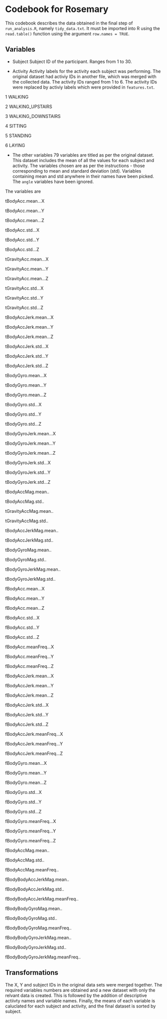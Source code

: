 Codebook for Rosemary
=====================

This codebook describes the data obtained in the final step of `run_analysis.R`,
namely `tidy_data.txt`. It must be imported into R using the `read.table()` 
function using the argument `row.names = TRUE`.

## Variables

- Subject
Subject ID of the participant. Ranges from 1 to 30.

- Activity
Activity labels for the activity each subject was performing. The original 
dataset had activiy IDs in another file, which was merged with the collected
data. The activity IDs ranged from 1 to 6. The activity IDs were replaced by
activiy labels which were provided in `features.txt`.

1 WALKING

2 WALKING_UPSTAIRS

3 WALKING_DOWNSTAIRS

4 SITTING

5 STANDING

6 LAYING

- The other variables 79 variables are titled as per the original dataset. This
dataset includes the mean of all the values for each subject and activity.
The variables chosen are as per the instructions - those corresponding to mean
and standard deviation (std). Variables containing mean and std anywhere in 
their names have been picked. The `angle` variables have been ignored.

The variables are

tBodyAcc.mean...X

tBodyAcc.mean...Y

tBodyAcc.mean...Z

tBodyAcc.std...X

tBodyAcc.std...Y

tBodyAcc.std...Z

tGravityAcc.mean...X

tGravityAcc.mean...Y

tGravityAcc.mean...Z

tGravityAcc.std...X

tGravityAcc.std...Y

tGravityAcc.std...Z

tBodyAccJerk.mean...X

tBodyAccJerk.mean...Y

tBodyAccJerk.mean...Z

tBodyAccJerk.std...X

tBodyAccJerk.std...Y

tBodyAccJerk.std...Z

tBodyGyro.mean...X

tBodyGyro.mean...Y

tBodyGyro.mean...Z

tBodyGyro.std...X

tBodyGyro.std...Y

tBodyGyro.std...Z

tBodyGyroJerk.mean...X

tBodyGyroJerk.mean...Y

tBodyGyroJerk.mean...Z

tBodyGyroJerk.std...X

tBodyGyroJerk.std...Y

tBodyGyroJerk.std...Z

tBodyAccMag.mean..

tBodyAccMag.std..

tGravityAccMag.mean..

tGravityAccMag.std..

tBodyAccJerkMag.mean..

tBodyAccJerkMag.std..

tBodyGyroMag.mean..

tBodyGyroMag.std..

tBodyGyroJerkMag.mean..

tBodyGyroJerkMag.std..

fBodyAcc.mean...X

fBodyAcc.mean...Y

fBodyAcc.mean...Z

fBodyAcc.std...X

fBodyAcc.std...Y

fBodyAcc.std...Z

fBodyAcc.meanFreq...X

fBodyAcc.meanFreq...Y

fBodyAcc.meanFreq...Z

fBodyAccJerk.mean...X

fBodyAccJerk.mean...Y

fBodyAccJerk.mean...Z

fBodyAccJerk.std...X

fBodyAccJerk.std...Y

fBodyAccJerk.std...Z

fBodyAccJerk.meanFreq...X

fBodyAccJerk.meanFreq...Y

fBodyAccJerk.meanFreq...Z

fBodyGyro.mean...X

fBodyGyro.mean...Y

fBodyGyro.mean...Z

fBodyGyro.std...X

fBodyGyro.std...Y

fBodyGyro.std...Z

fBodyGyro.meanFreq...X

fBodyGyro.meanFreq...Y

fBodyGyro.meanFreq...Z

fBodyAccMag.mean..

fBodyAccMag.std..

fBodyAccMag.meanFreq..

fBodyBodyAccJerkMag.mean..

fBodyBodyAccJerkMag.std..

fBodyBodyAccJerkMag.meanFreq..

fBodyBodyGyroMag.mean..

fBodyBodyGyroMag.std..

fBodyBodyGyroMag.meanFreq..

fBodyBodyGyroJerkMag.mean..

fBodyBodyGyroJerkMag.std..

fBodyBodyGyroJerkMag.meanFreq..

## Transformations
The X, Y and subject IDs in the original data sets were merged together. The 
required variables numbers are obtained and a new dataset with only the relvant
data is created. This is followed by the addition of descriptive actiivty names
and variable names. Finally, the means of each variable is caluclated for each
subject and activity, and the final dataset is sorted by subject.
